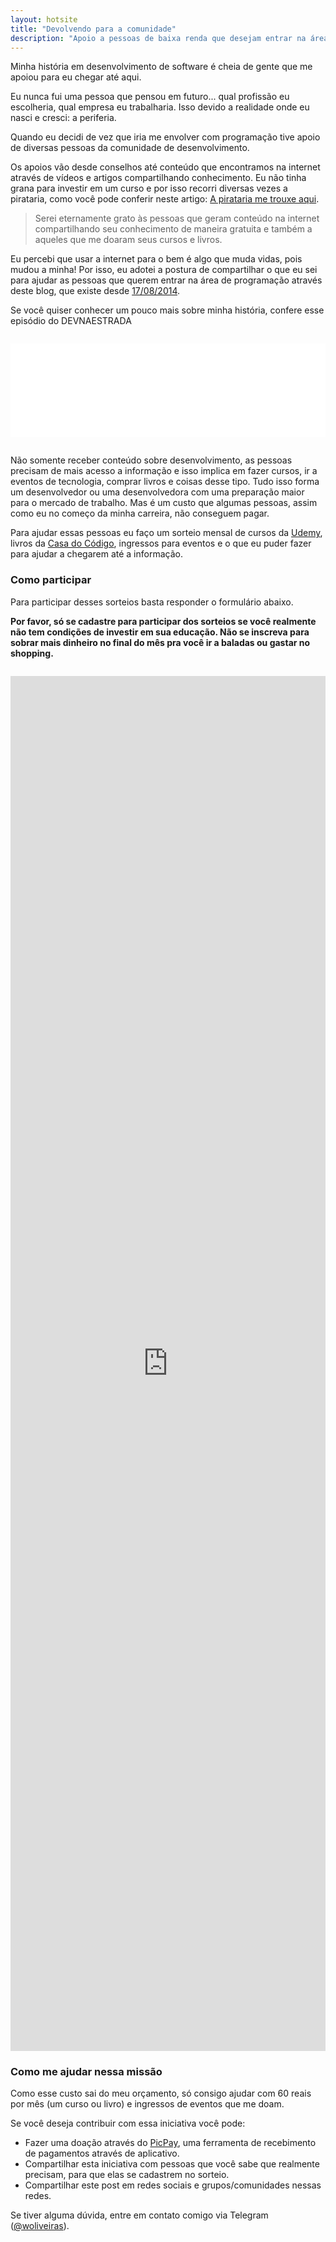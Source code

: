 ```yaml
---
layout: hotsite
title: "Devolvendo para a comunidade"
description: "Apoio a pessoas de baixa renda que desejam entrar na área de programação"
---
```

    
Minha história em desenvolvimento de software é cheia de gente que me apoiou para eu chegar até aqui.

Eu nunca fui uma pessoa que pensou em futuro... qual profissão eu escolheria, qual empresa eu trabalharia. Isso devido a realidade onde eu nasci e cresci: a periferia.

Quando eu decidi de vez que iria me envolver com programação tive apoio de diversas pessoas da comunidade de desenvolvimento.

Os apoios vão desde conselhos até conteúdo que encontramos na internet através de vídeos e artigos compartilhando conhecimento. Eu não tinha grana para investir em um curso e por isso recorri diversas vezes a pirataria, como você pode conferir neste artigo: [A pirataria me trouxe aqui](/posts/A-pirataria-me-trouxe-ate-aqui/).

> Serei eternamente grato às pessoas que geram conteúdo na internet compartilhando seu conhecimento de maneira gratuita e também a aqueles que me doaram seus cursos e livros.

Eu percebi que usar a internet para o bem é algo que muda vidas, pois mudou a minha! Por isso, eu adotei a postura de compartilhar o que eu sei para ajudar as pessoas que querem entrar na área de programação através deste blog, que existe desde [17/08/2014](/posts/vagrant-introducao-instalacao/).


Se você quiser conhecer um pouco mais sobre minha história, confere esse episódio do DEVNAESTRADA

<iframe style="border: none;margin-top: 1em;margin-bottom: 1em;height: 150px;" src="//html5-player.libsyn.com/embed/episode/id/5634138/height/90/theme/custom/autoplay/no/autonext/no/thumbnail/yes/preload/no/no_addthis/no/direction/backward/render-playlist/no/custom-color/3CD52E/" height="90" width="100%" scrolling="no"  allowfullscreen webkitallowfullscreen mozallowfullscreen oallowfullscreen msallowfullscreen></iframe>

Não somente receber conteúdo sobre desenvolvimento, as pessoas precisam de mais acesso a informação e isso implica em fazer cursos, ir a eventos de tecnologia, comprar livros e coisas desse tipo. Tudo isso forma um desenvolvedor ou uma desenvolvedora com uma preparação maior para o mercado de trabalho. Mas é um custo que algumas pessoas, assim como eu no começo da minha carreira, não conseguem pagar.

Para ajudar essas pessoas eu faço um sorteio mensal de cursos da [Udemy](https://www.udemy.com/), livros da [Casa do Código](https://www.casadocodigo.com.br/), ingressos para eventos e o que eu puder fazer para ajudar a chegarem até a informação.

### Como participar

Para participar desses sorteios basta responder o formulário abaixo.

**Por favor, só se cadastre para participar dos sorteios se você realmente não tem condições de investir em sua educação.
Não se inscreva para sobrar mais dinheiro no final do mês pra você ir a baladas ou gastar no shopping.**

<iframe src="https://docs.google.com/forms/d/e/1FAIpQLSfBUGgkcEVgaC0cAZ-p114OeVAc6wMfQiZGUQcV-f4OSwNauw/viewform?embedded=true" width="100%" height="2200" frameborder="0" marginheight="0" marginwidth="0" style="margin-top: 1em;">Carregando o formulário...</iframe>

### Como me ajudar nessa missão

Como esse custo sai do meu orçamento, só consigo ajudar com 60 reais por mês (um curso ou livro) e ingressos de eventos que me doam.

Se você deseja contribuir com essa iniciativa você pode:

- Fazer uma doação através do [PicPay](https://www.picpay.com/), uma ferramenta de recebimento de pagamentos através de aplicativo.
- Compartilhar esta iniciativa com pessoas que você sabe que realmente precisam, para que elas se cadastrem no sorteio.
- Compartilhar este post em redes sociais e grupos/comunidades nessas redes.

Se tiver alguma dúvida, entre em contato comigo via Telegram (<a href="http://telegram.me/woliveiras" title="Meu usuário do Telegram">@woliveiras</a>).